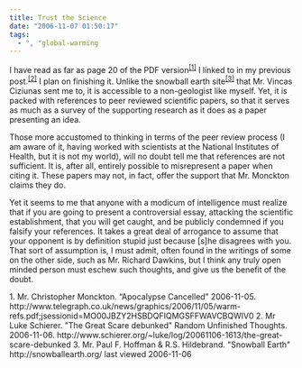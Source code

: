 ```yaml
---
title: Trust the Science
date: "2006-11-07 01:50:17"
tags:
  - ", "global-warming
---
```

I have read as far as page 20 of the PDF version<sup markdown="1">[\[1\]][ref1]</sup> I linked to in my previous post.<sup>[\[2\]][ref2]</sup>  I plan on finishing it.  Unlike the snowball earth site<sup>[\[3\]][ref3]</sup> that Mr. Vincas Ciziunas sent me to, it is accessible to a non-geologist like myself.  Yet, it is packed with references to peer reviewed scientific papers, so that it serves as much as a survey of the supporting research as it does as a paper presenting an idea.

Those more accustomed to thinking in terms of the peer review process (I am aware of it, having worked with scientists at the National Institutes of Health, but it is not my world), will no doubt tell me that references are not sufficient.  It is, after all, entirely possible to misrepresent a paper when citing it.  These papers may not, in fact, offer the support that Mr. Monckton claims they do.  

Yet it seems to me that anyone with a modicum of intelligence must realize that if you are going to present a controversial essay, attacking the scientific establishment, that you will get caught, and be publicly condemned if you falsify your references.  It takes a great deal of arrogance to assume that your opponent is by definition stupid just because [s]he disagrees with you.  That sort of assumption is, I must admit, often found in the writings of some on the other side, such as Mr. Richard Dawkins, but I think any truly open minded person must eschew such thoughts, and give us the benefit of the doubt.


<div markdown="1" class="postrefs">
1.  Mr. Christopher Monckton. “Apocalypse Cancelled” 2006-11-05. http://www.telegraph.co.uk/news/graphics/2006/11/05/warm-refs.pdf;jsessionid=MO00JBZY2HSBDQFIQMGSFFWAVCBQWIV0
2.  Mr Luke Schierer.  "The Great Scare debunked"  Random Unfinished Thoughts.  2006-11-06.  http://www.schierer.org/~luke/log/20061106-1613/the-great-scare-debunked
3.  Mr. Paul F. Hoffman & R.S. Hildebrand.  "Snowball Earth"  http://snowballearth.org/  last viewed 2006-11-06
</div>

[ref1]: http://www.telegraph.co.uk/news/graphics/2006/11/05/warm-refs.pdf  "Apocalypse Cancelled"
[ref2]: http://www.schierer.org/~luke/log/20061106-1613/the-great-scare-debunked "The Great Scare debunked"
[ref3]: http://snowballearth.org "Snowball Earth"


